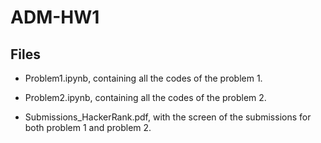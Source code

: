 # ADM-HW1

## Files

- Problem1.ipynb, containing all the codes of the problem 1.

- Problem2.ipynb, containing all the codes of the problem 2.

- Submissions_HackerRank.pdf, with the screen of the submissions for both problem 1 and problem 2.
